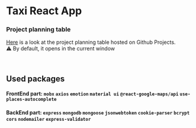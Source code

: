 # Taxi React App

### Project planning table

[Here](https://github.com/users/bondarenkoilya1/projects/2 'Project planning table') is a look at the project planning table hosted on Github Projects.\
⚠️ By default, it opens in the current window

</br>

## Used packages
#### FrontEnd part: `mobx` `axios` `emotion` `material ui` `@react-google-maps/api` `use-places-autocomplete`

#### BackEnd part: `express` `mongodb` `mongoose` `jsonwebtoken` `cookie-parser` `bcrypt` `cors` `nodemailer` `express-validator` 

